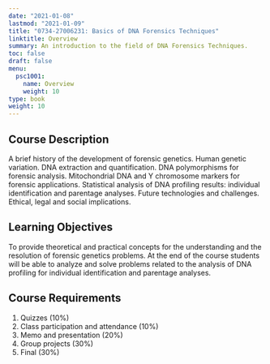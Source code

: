 ```yaml
---
date: "2021-01-08"
lastmod: "2021-01-09"
title: "0734-27006231: Basics of DNA Forensics Techniques"
linktitle: Overview
summary: An introduction to the field of DNA Forensics Techniques. 
toc: false
draft: false
menu:
  psc1001:
    name: Overview
    weight: 10
type: book
weight: 10
---
```


## Course Description

A brief history of the development of forensic genetics. Human genetic variation. DNA extraction and quantification. DNA polymorphisms for forensic analysis. Mitochondrial DNA and Y chromosome markers for forensic applications. Statistical analysis of DNA profiling results: individual identification and parentage analyses. Future technologies and challenges. Ethical, legal and social implications.

## Learning Objectives

To provide theoretical and practical concepts for the understanding and the resolution of forensic genetics problems. At the end of the course students will be able to analyze and solve problems related to the analysis of DNA profiling for individual identification and parentage analyses.

## Course Requirements

1)	Quizzes (10%)
2)	Class participation and attendance (10%)
3)	Memo and presentation (20%)
4)	Group projects (30%)
5)	Final (30%)






